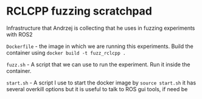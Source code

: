 # RCLCPP fuzzing scratchpad

Infrastructure that Andrzej is collecting that he uses in fuzzing
experiments with ROS2

`Dockerfile` - the image in which we are running this experiments. Build the container using `docker build -t fuzz_rclcpp .`

`fuzz.sh` - A script that we can use to run the experiment. Run it inside the container.

`start.sh` - A script I use to start the docker image by `source start.sh` it has several overkill options but it is useful to talk to ROS gui tools, if need be
